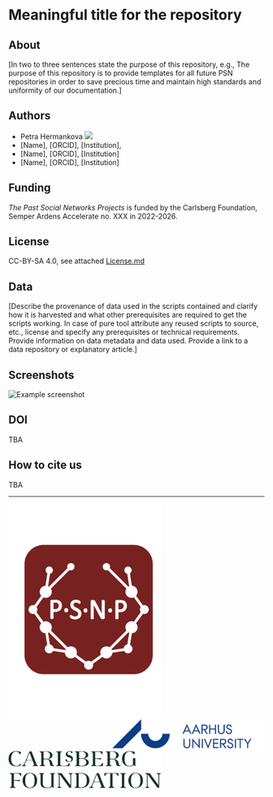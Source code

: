 # Meaningful title for the repository

## About
[In two to three sentences state the purpose of this repository, e.g., The purpose of this repository is to provide templates for all future PSN repositories in order to save precious time and maintain high standards and uniformity of our documentation.]

## Authors
* Petra Hermankova [![](https://orcid.org/sites/default/files/images/orcid_16x16.png)](https://orcid.org/0000-0002-6349-0540)
* [Name], [ORCID], [Institution], 
* [Name], [ORCID], [Institution]
* [Name], [ORCID], [Institution]

## Funding
*The Past Social Networks Projects* is funded by the Carlsberg Foundation, Semper Ardens Accelerate no. XXX in 2022-2026. 

## License
CC-BY-SA 4.0, see attached [License.md](./License.md)

## Data
[Describe the provenance of data used in the scripts contained and clarify how it is harvested and what other prerequisites are required to get the scripts working. In case of pure tool attribute any reused scripts to source, etc., license and specify any prerequisites or technical requirements. Provide information on data metadata and data used. Provide a link to a data repository or explanatory article.] 


## Screenshots
![Example screenshot](./img/screenshot.png)


## DOI
TBA

## How to cite us
TBA

---

<img src="./img/PSN_logo.png" alt="PSN logo" style="width:300px;height:auto;" align="left">
<img src="./img/aulogo_uk_var2_blue.png" alt="Aarhus University logo" style="width:300px;auto;"align="right">
<img src="./img/Carlsbergfondet_logo_2-liner_UK_RGB_GREEN.png" alt="Carlsberg logo" style="width:300px;height:auto;"align="center" >


